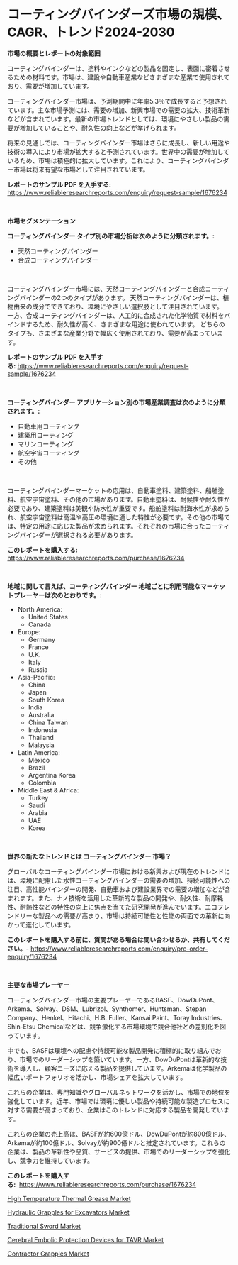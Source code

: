<p><h1>コーティングバインダーズ市場の規模、CAGR、トレンド2024-2030</h1></p><p><strong>市場の概要とレポートの対象範囲</strong></p>
<p><p>コーティングバインダーは、塗料やインクなどの製品を固定し、表面に密着させるための材料です。市場は、建設や自動車産業などさまざまな産業で使用されており、需要が増加しています。</p><p>コーティングバインダー市場は、予測期間中に年率5.3％で成長すると予想されています。主な市場予測には、需要の増加、新興市場での需要の拡大、技術革新などが含まれています。最新の市場トレンドとしては、環境にやさしい製品の需要が増加していることや、耐久性の向上などが挙げられます。</p><p>将来の見通しでは、コーティングバインダー市場はさらに成長し、新しい用途や技術の導入により市場が拡大すると予測されています。世界中の需要が増加しているため、市場は積極的に拡大しています。これにより、コーティングバインダー市場は将来有望な市場として注目されています。</p></p>
<p><strong>レポートのサンプル PDF を入手する:</strong> <a href="https://www.reliableresearchreports.com/enquiry/request-sample/1676234">https://www.reliableresearchreports.com/enquiry/request-sample/1676234</a></p>
<p>&nbsp;</p>
<p><strong>市場セグメンテーション</strong></p>
<p><strong>コーティングバインダー タイプ別の市場分析は次のように分類されます。:</strong></p>
<p><ul><li>天然コーティングバインダー</li><li>合成コーティングバインダー</li></ul></p>
<p>&nbsp;</p>
<p><p>コーティングバインダー市場には、天然コーティングバインダーと合成コーティングバインダーの2つのタイプがあります。 天然コーティングバインダーは、植物由来の成分でできており、環境にやさしい選択肢として注目されています。 一方、合成コーティングバインダーは、人工的に合成された化学物質で材料をバインドするため、耐久性が高く、さまざまな用途に使われています。 どちらのタイプも、さまざまな産業分野で幅広く使用されており、需要が高まっています。</p></p>
<p><strong>レポートのサンプル PDF を入手する:</strong>&nbsp;<a href="https://www.reliableresearchreports.com/enquiry/request-sample/1676234">https://www.reliableresearchreports.com/enquiry/request-sample/1676234</a></p>
<p>&nbsp;</p>
<p><strong> コーティングバインダー アプリケーション別の市場産業調査は次のように分類されます。:</strong></p>
<p><ul><li>自動車用コーティング</li><li>建築用コーティング</li><li>マリンコーティング</li><li>航空宇宙コーティング</li><li>その他</li></ul></p>
<p>&nbsp;</p>
<p><p>コーティングバインダーマーケットの応用は、自動車塗料、建築塗料、船舶塗料、航空宇宙塗料、その他の市場があります。自動車塗料は、耐候性や耐久性が必要であり、建築塗料は美観や防水性が重要です。船舶塗料は耐海水性が求められ、航空宇宙塗料は高温や高圧の環境に適した特性が必要です。その他の市場では、特定の用途に応じた製品が求められます。それぞれの市場に合ったコーティングバインダーが選択される必要があります。</p></p>
<p><strong>このレポートを購入する:</strong>&nbsp; <a href="https://www.reliableresearchreports.com/purchase/1676234">https://www.reliableresearchreports.com/purchase/1676234</a></p>
<p>&nbsp;</p>
<p><strong>地域に関して言えば、コーティングバインダー 地域ごとに利用可能なマーケットプレーヤーは次のとおりです。:</strong></p>
<p><ul>
    <li>
        North America:
        <ul>
            <li>United States</li>
            <li>Canada</li>
        </ul>
    </li>
    <li>
        Europe:
        <ul>
            <li>Germany</li>
            <li>France</li>
            <li>U.K.</li>
            <li>Italy</li>
            <li>Russia</li>
        </ul>
    </li>
    <li>
        Asia-Pacific:
        <ul>
            <li>China</li>
            <li>Japan</li>
            <li>South Korea</li>
            <li>India</li>
            <li>Australia</li>
            <li>China Taiwan</li>
            <li>Indonesia</li>
            <li>Thailand</li>
            <li>Malaysia</li>
        </ul>
    </li>
    <li>
        Latin America:
        <ul>
            <li>Mexico</li>
            <li>Brazil</li>
            <li>Argentina Korea</li>
            <li>Colombia</li>
        </ul>
    </li>
    <li>
        Middle East & Africa:
        <ul>
            <li>Turkey</li>
            <li>Saudi</li>
            <li>Arabia</li>
            <li>UAE</li>
            <li>Korea</li>
        </ul>
    </li>
    </ul></p>
<p>&nbsp;</p>
<p><strong>世界の新たなトレンドとは コーティングバインダー 市場？</strong></p>
<p><p>グローバルなコーティングバインダー市場における新興および現在のトレンドには、環境に配慮した水性コーティングバインダーの需要の増加、持続可能性への注目、高性能バインダーの開発、自動車および建設業界での需要の増加などが含まれます。また、ナノ技術を活用した革新的な製品の開発や、耐久性、耐摩耗性、耐熱性などの特性の向上に焦点を当てた研究開発が進んでいます。エコフレンドリーな製品への需要が高まり、市場は持続可能性と性能の両面での革新に向かって進化しています。</p></p>
<p><strong>このレポートを購入する前に、質問がある場合は問い合わせるか、共有してください。</strong>- <a href="https://www.reliableresearchreports.com/enquiry/pre-order-enquiry/1676234">https://www.reliableresearchreports.com/enquiry/pre-order-enquiry/1676234</a></p>
<p>&nbsp;</p>
<p><strong>主要な市場プレーヤー</strong></p>
<p><p>コーティングバインダー市場の主要プレーヤーであるBASF、DowDuPont、Arkema、Solvay、DSM、Lubrizol、Synthomer、Huntsman、Stepan Company、Henkel、Hitachi、H.B. Fuller、Kansai Paint、Toray Industries、Shin-Etsu Chemicalなどは、競争激化する市場環境で競合他社との差別化を図っています。</p><p>中でも、BASFは環境への配慮や持続可能な製品開発に積極的に取り組んでおり、市場でのリーダーシップを築いています。一方、DowDuPontは革新的な技術を導入し、顧客ニーズに応える製品を提供しています。Arkemaは化学製品の幅広いポートフォリオを活かし、市場シェアを拡大しています。</p><p>これらの企業は、専門知識やグローバルネットワークを活かし、市場での地位を強化しています。近年、市場では環境に優しい製品や持続可能な製造プロセスに対する需要が高まっており、企業はこのトレンドに対応する製品を開発しています。</p><p>これらの企業の売上高は、BASFが約600億ドル、DowDuPontが約800億ドル、Arkemaが約100億ドル、Solvayが約900億ドルと推定されています。これらの企業は、製品の革新性や品質、サービスの提供、市場でのリーダーシップを強化し、競争力を維持しています。</p></p>
<p><strong>このレポートを購入する:</strong>&nbsp;&nbsp;<a href="https://www.reliableresearchreports.com/purchase/1676234">https://www.reliableresearchreports.com/purchase/1676234</a></p>
<p><p><a href="https://view.publitas.com/reportprime-1/high-temperature-thermal-grease-market-research-report-unlocks-analysis-on-the-market-financial-status-market-size-and-market-revenue-upto-2031/">High Temperature Thermal Grease Market</a></p><p><a href="https://unruly-ladybug-44b.notion.site/Hydraulic-Grapples-for-Excavators-Market-Furnish-Information-about-Market-Size-Market-Share-Market-2cd4dbd33b2f42d6a28a7b3561cdad0c">Hydraulic Grapples for Excavators Market</a></p><p><a href="https://view.publitas.com/reportprime-1/traditional-sword-market-size-reflecting-a-forecast-till-2031-market-by-type-by-application-and-by-geography/">Traditional Sword Market</a></p><p><a href="https://github.com/Sinjinluong3e0awx2m195k76/Market-Research-Report-List-1/blob/main/cerebral-embolic-protection-devices-for-tavr-market.md">Cerebral Embolic Protection Devices for TAVR Market</a></p><p><a href="https://cute-banjo-8ca.notion.site/Contractor-Grapples-Market-Provides-Detailed-Segmentation-of-this-Market-based-on-Type-Application--cd774c2eaf914baba853fa6beff28828">Contractor Grapples Market</a></p></p>